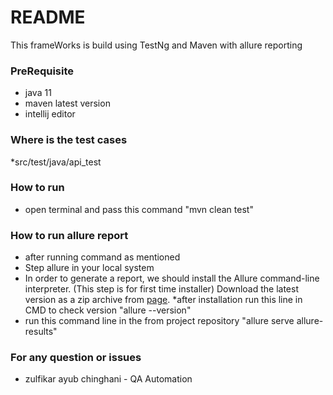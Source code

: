 # README #

This frameWorks is build using TestNg and Maven with allure reporting


### PreRequisite  ###

* java 11
* maven latest version
* intellij editor

### Where is the test cases ###

*src/test/java/api_test

### How to run ###

* open terminal and pass this command "mvn clean test"


### How to run allure report  ###

* after running command as mentioned
* Step allure in your local system
* In order to generate a report, we should install the Allure command-line interpreter.
  (This step is for first time installer)
  Download the latest version as a zip archive from [page](https://docs.qameta.io/allure/).
  *after installation run this line in CMD to check version "allure --version"
* run this command line in the from project repository "allure serve allure-results"

### For any question or issues ###


* zulfikar ayub chinghani - QA Automation